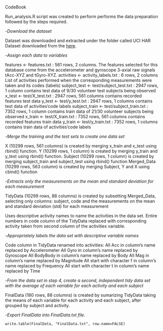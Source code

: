 CodeBook


Run_analysis.R script was created to perform performs the data preparation followed by the steps required.

-*Download the dataset*

Dataset was downloaded and extracted under the folder called UCI HAR Dataset downloaded from the [here]( 
https://d396qusza40orc.cloudfront.net/getdata%2Fprojectfiles%2FUCI%20HAR%20Dataset.zip). 


-*Assign each data to variables*

features <- features.txt : 561 rows, 2 columns.
The features selected for this database come from the accelerometer and gyroscope 3-axial raw signals tAcc-XYZ and tGyro-XYZ.
activities <- activity_labels.txt : 6 rows, 2 columns
List of activities performed when the corresponding measurements were taken and its codes (labels)
subject_test <- test/subject_test.txt : 2947 rows, 1 column
contains test data of 9/30 volunteer test subjects being observed
x_test <- test/X_test.txt : 2947 rows, 561 columns
contains recorded features test data
y_test <- test/y_test.txt : 2947 rows, 1 columns
contains test data of activities’code labels
subject_train <- test/subject_train.txt : 7352 rows, 1 column
contains train data of 21/30 volunteer subjects being observed
x_train <- test/X_train.txt : 7352 rows, 561 columns
contains recorded features train data
y_train <- test/y_train.txt : 7352 rows, 1 columns
contains train data of activities’code labels

-*Merge the training and the test sets to create one data set*

X (10299 rows, 561 columns) is created by merging x_train and x_test using rbind() function.
Y (10299 rows, 1 column) is created by merging y_train and y_test using rbind() function.
Subject (10299 rows, 1 column) is created by merging subject_train and subject_test using rbind() function
Merged_Data (10299 rows, 563 column) is created by merging Subject, Y and X using cbind() function

-*Extracts only the measurements on the mean and standard deviation for each measurement*

TidyData (10299 rows, 88 columns) is created by subsetting Merged_Data, selecting only columns: subject, code and the measurements on the mean and standard deviation (std) for each measurement

Uses descriptive activity names to name the activities in the data set.
Entire numbers in code column of the TidyData replaced with corresponding activity taken from second column of the activities variable.

-*Appropriately labels the data set with descriptive variable names*

Code column in TidyData renamed into activities:
All Acc in column’s name replaced by Accelerometer
All Gyro in column’s name replaced by Gyroscope
All BodyBody in column’s name replaced by Body
All Mag in column’s name replaced by Magnitude
All start with character f in column’s name replaced by Frequency
All start with character t in column’s name replaced by Time

-*From the data set in step 4, create a second, independent tidy data set with the average of each variable for each activity and each subject*

FinalData (180 rows, 88 columns) is created by sumarizing TidyData taking the means of each variable for each activity and each subject, after grouped by subject and activity.

-*Export FinalData into FinalData.txt file.*

```{r}
write.table(FinalData, "FinalData.txt", row.name=FALSE)
```
